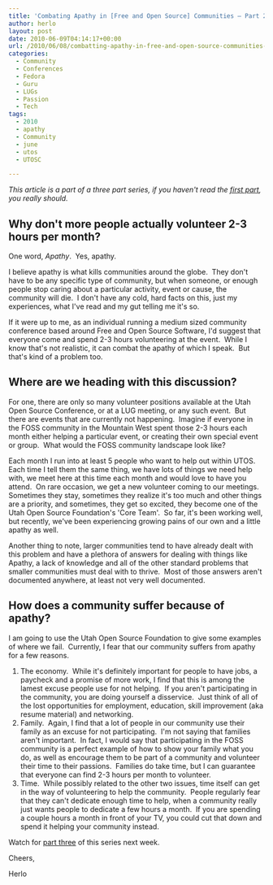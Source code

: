```yaml
---
title: 'Combating Apathy in [Free and Open Source] Communities – Part 2'
author: herlo
layout: post
date: 2010-06-09T04:14:17+00:00
url: /2010/06/08/combatting-apathy-in-free-and-open-source-communities-part-2/
categories:
  - Community
  - Conferences
  - Fedora
  - Guru
  - LUGs
  - Passion
  - Tech
tags:
  - 2010
  - apathy
  - Community
  - june
  - utos
  - UTOSC

---
```

<address>
  This article is a part of a three part series, if you haven't read the <a href="{{<siteurl>}}2010/06/01/combating-apathy-how-to-keep-a-free-and-open-source-community-alive/">first part</a>, you really should.
</address>

<address>
</address>

## **Why don't more people actually volunteer 2-3 hours per month?**

One word, _Apathy_.  Yes, apathy.

I believe apathy is what kills communities around the globe.  They don't have to be any specific type of community, but when someone, or enough people stop caring about a particular activity, event or cause, the community will die.  I don't have any cold, hard facts on this, just my experiences, what I've read and my gut telling me it's so.

If it were up to me, as an individual running a medium sized community conference based around Free and Open Source Software, I'd suggest that everyone come and spend 2-3 hours volunteering at the event.  While I know that's not realistic, it can combat the apathy of which I speak.  But that's kind of a problem too.

## **Where are we heading with this discussion?**

For one, there are only so many volunteer positions available at the Utah Open Source Conference, or at a LUG meeting, or any such event.  But there are events that are currently not happening.  Imagine if everyone in the FOSS community in the Mountain West spent those 2-3 hours each month either helping a particular event, or creating their own special event or group.  What would the FOSS community landscape look like?

Each month I run into at least 5 people who want to help out within UTOS.  Each time I tell them the same thing, we have lots of things we need help with, we meet here at this time each month and would love to have you attend.  On rare occasion, we get a new volunteer coming to our meetings.  Sometimes they stay, sometimes they realize it's too much and other things are a priority, and sometimes, they get so excited, they become one of the Utah Open Source Foundation's 'Core Team'.  So far, it's been working well, but recently, we've been experiencing growing pains of our own and a little apathy as well.

Another thing to note, larger communities tend to have already dealt with this problem and have a plethora of answers for dealing with things like Apathy, a lack of knowledge and all of the other standard problems that smaller communities must deal with to thrive.  Most of those answers aren't documented anywhere, at least not very well documented.

## How does a community suffer because of apathy?

I am going to use the Utah Open Source Foundation to give some examples of where we fail.  Currently, I fear that our community suffers from apathy for a few reasons.

  1. The economy.  While it's definitely important for people to have jobs, a paycheck and a promise of more work, I find that this is among the lamest excuse people use for not helping.  If you aren't participating in the community, you are doing yourself a disservice.  Just think of all of the lost opportunities for employment, education, skill improvement (aka resume material) and networking.
  2. Family.  Again, I find that a lot of people in our community use their family as an excuse for not participating.  I'm not saying that families aren't important.  In fact, I would say that participating in the FOSS community is a perfect example of how to show your family what you do, as well as encourage them to be part of a community and volunteer their time to their passions.  Families do take time, but I can guarantee that everyone can find 2-3 hours per month to volunteer.
  3. Time.  While possibly related to the other two issues, time itself can get in the way of volunteering to help the community.  People regularly fear that they can't dedicate enough time to help, when a community really just wants people to dedicate a few hours a month.  If you are spending a couple hours a month in front of your TV, you could cut that down and spend it helping your community instead.

Watch for [part three][1] of this series next week.

Cheers,

Herlo

 [1]: {{<siteurl>}}2010/05/31/combating-apathy-in-free-and-open-source-communities-part-3/